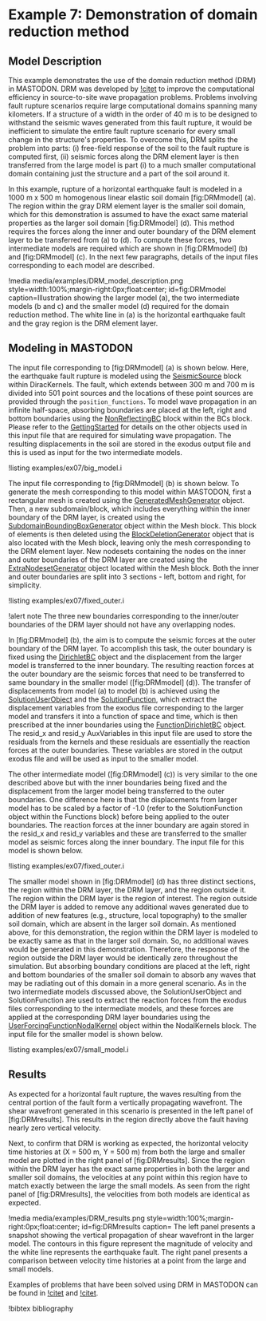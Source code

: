 # Example 7: Demonstration of domain reduction method

## Model Description

This example demonstrates the use of the domain reduction method (DRM) in MASTODON. DRM was developed by [!citet](bielak2003domain) to improve the computational efficiency in source-to-site wave propagation problems. Problems involving fault rupture scenarios require large computational domains spanning many kilometers. If a structure of a width in the order of 40 m is to be designed to withstand the seismic waves generated from this fault rupture, it would be inefficient to simulate the entire fault rupture scenario for every small change in the structure's properties. To overcome this, DRM splits the problem into parts: (i) free-field response of the soil to the fault rupture is computed first, (ii) seismic forces along the DRM element layer is then transferred from the large model is part (i) to a much smaller computational domain containing just the structure and a part of the soil around it.

In this example, rupture of a horizontal earthquake fault is modeled in a 1000 m x 500 m homogenous linear elastic soil domain [fig:DRMmodel] (a). The region within the gray DRM element layer is the smaller soil domain, which for this demonstration is assumed to have the exact same material properties as the larger soil domain [fig:DRMmodel] (d). This method requires the forces along the inner and outer boundary of the DRM element layer to be transferred from (a) to (d). To compute these forces, two intermediate models are required which are shown in [fig:DRMmodel] (b) and [fig:DRMmodel] (c). In the next few paragraphs, details of the input files corresponding to each model are described.

!media media/examples/DRM_model_description.png
       style=width:100%;margin-right:0px;float:center;
       id=fig:DRMmodel
       caption=Illustration showing the larger model (a), the two intermediate models (b and c) and the smaller model (d) required for the domain reduction method. The white line in (a) is the horizontal earthquake fault and the gray region is the DRM element layer.

## Modeling in MASTODON

The input file corresponding to [fig:DRMmodel] (a) is shown below. Here, the earthquake fault rupture is modeled using the [SeismicSource](SeismicSource.md) block within DiracKernels. The fault, which extends between 300 m and 700 m is divided into 501 point sources and the locations of these point sources are provided through the `position_functions`. To model wave propagation in an infinite half-space, absorbing boundaries are placed at the left, right and bottom boundaries using the [NonReflectingBC](NonReflectingBC.md) block within the BCs block. Please refer to the [GettingStarted](getting_started-user.md) for details on the other objects used in this input file that are required for simulating wave propagation. The resulting displacements in the soil are stored in the exodus output file and this is used as input for the two intermediate models.

!listing examples/ex07/big_model.i

The input file corresponding to [fig:DRMmodel] (b) is shown below. To generate the mesh corresponding to this model within MASTODON, first a rectangular mesh is created using the [GeneratedMeshGenerator](source/meshgenerators/GeneratedMeshGenerator.md) object. Then, a new subdomain/block, which includes everything within the inner boundary of the DRM layer, is created using the [SubdomainBoundingBoxGenerator](source/meshgenerators/SubdomainBoundingBoxGenerator.md) object within the Mesh block. This block of elements is then deleted using the [BlockDeletionGenerator](source/meshgenerators/BlockDeletionGenerator.md) object that is also located with the Mesh block, leaving only the mesh corresponding to the DRM element layer. New nodesets containing the nodes on the inner and outer boundaries of the DRM layer are created using the [ExtraNodesetGenerator](source/meshgenerators/ExtraNodesetGenerator.md) object located within the Mesh block. Both the inner and outer boundaries are split into 3 sections - left, bottom and right, for simplicity.

!listing examples/ex07/fixed_outer.i

!alert note
The three new boundaries corresponding to the inner/outer boundaries of the DRM layer should not have any overlapping nodes.

In [fig:DRMmodel] (b), the aim is to compute the seismic forces at the outer boundary of the DRM layer. To accomplish this task, the outer boundary is fixed using the [DirichletBC](source/bcs/DirichletBC.md) object and the displacement from the larger model is transferred to the inner boundary. The resulting reaction forces at the outer boundary are the seismic forces that need to be transferred to same boundary in the smaller model ([fig:DRMmodel] (d)). The transfer of displacements from model (a) to model (b) is achieved using the [SolutionUserObject](source/userobject/SolutionUserObject.md) and the [SolutionFunction](source/functions/SolutionFunction.md), which extract the displacement variables from the exodus file corresponding to the larger model and transfers it into a function of space and time, which is then prescribed at the inner boundaries using the [FunctionDirichletBC](source/bcs/FunctionDirichletBC) object. The resid_x and resid_y AuxVariables in this input file are used to store the residuals from the kernels and these residuals are essentially the reaction forces at the outer boundaries. These variables are stored in the output exodus file and will be used as input to the smaller model.

The other intermediate model ([fig:DRMmodel] (c)) is very similar to the one described above but with the inner boundaries being fixed and the displacement from the larger model being transferred to the outer boundaries. One difference here is that the displacements from larger model has to be scaled by a factor of -1.0 (refer to the SolutionFunction object within the Functions block) before being applied to the outer boundaries. The reaction forces at the inner boundary are again stored in the resid_x and resid_y variables and these are transferred to the smaller model as seismic forces along the inner boundary. The input file for this model is shown below.

!listing examples/ex07/fixed_outer.i

The smaller model shown in [fig:DRMmodel] (d) has three distinct sections, the region within the DRM layer, the DRM layer, and the region outside it. The region within the DRM layer is the region of interest. The region outside the DRM layer is added to remove any additional waves generated due to addition of new features (e.g., structure, local topography) to the smaller soil domain, which are absent in the larger soil domain. As mentioned above, for this demonstration, the region within the DRM layer is modeled to be exactly same as that in the larger soil domain. So, no additional waves would be generated in this demonstration. Therefore, the response of the region outside the DRM layer would be identically zero throughout the simulation. But absorbing boundary conditions are placed at the left, right and bottom boundaries of the smaller soil domain to absorb any waves that may be radiating out of this domain in a more general scenario. As in the two intermediate models discussed above, the SolutionUserObject and SolutionFunction are used to extract the reaction forces from the exodus files corresponding to the intermediate models, and these forces are applied at the corresponding DRM layer boundaries using the [UserForcingFunctionNodalKernel](source/NodalKernels/UserForcingFunctionNodalKernel) object within the NodalKernels block. The input file for the smaller model is shown below.

!listing examples/ex07/small_model.i

## Results

As expected for a horizontal fault rupture, the waves resulting from the central portion of the fault form a vertically propagating wavefront. The shear wavefront generated in this scenario is presented in the left panel of [fig:DRMresults]. This results in the region directly above the fault having nearly zero vertical velocity.

Next, to confirm that DRM is working as expected, the horizontal velocity time histories at (X = 500 m, Y = 500 m) from both the large and smaller model are plotted in the right panel of [fig:DRMresults]. Since the region within the DRM layer has the exact same properties in both the larger and smaller soil domains, the velocities at any point within this region have to match exactly between the large the small models. As seen from the right panel of [fig:DRMresults], the velocities from both models are identical as expected.

!media media/examples/DRM_results.png
       style=width:100%;margin-right:0px;float:center;
       id=fig:DRMresults
       caption= The left panel presents a snapshot showing the vertical propagation of shear wavefront in the larger model. The contours in this figure represent the magnitude of velocity and the white line represents the earthquake fault. The right panel presents a comparison between velocity time histories at a point from the large and small models.

Examples of problems that have been solved using DRM in MASTODON can be found in [!citet](veeraraghavan2017embedded) and [!citet](veeraraghavan2019nlssi).

!bibtex bibliography
